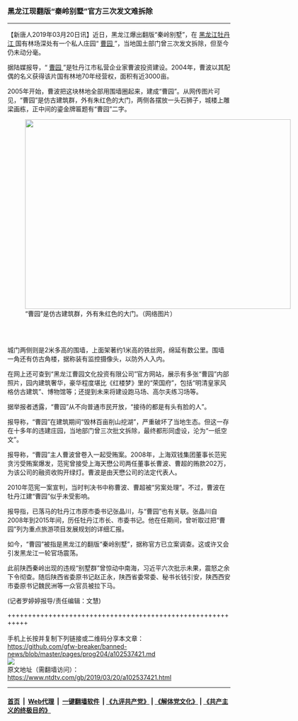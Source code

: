 ### 黑龙江现翻版“秦岭别墅”官方三次发文难拆除
------------------------

<div class="post_content" itemprop="articleBody">
 <p>
  【新唐人2019年03月20日讯】近日，黑龙江爆出翻版“秦岭别墅”，在
  <a href="https://www.ntdtv.com/gb/黑龙江牡丹江.htm">
   黑龙江牡丹江
  </a>
  国有林场深处有一个私人庄园“
  <a href="https://www.ntdtv.com/gb/曹园.htm">
   曹园
  </a>
  ”，当地国土部门曾三次发文拆除，但至今仍未动分毫。
 </p>
 <p>
  据陆媒报导，“
  <a href="https://www.ntdtv.com/gb/曹园.htm">
   曹园
  </a>
  ”是牡丹江市私营企业家曹波投资建设。2004年，曹波以其配偶的名义获得该片国有林地70年经营权，面积有近3000亩。
 </p>
 <p>
  2005年开始，曹波把这块林地全部用围墙圈起来，建成“曹园”。从网传图片可见，“曹园”是仿古建筑群，外有朱红色的大门，两侧各摆放一头石狮子，城楼上雕梁画栋，正中间的鎏金牌匾题有“曹园”二字。
  <br/>
  <figure class="wp-caption alignnone" id="attachment_102537431" style="width: 600px">
   <img alt="" class="size-medium wp-image-102537431" height="428" src="https://www.ntdtv.com/assets/uploads/2019/03/bkn-20190319161741244-0319_00952_001_01p-600x428.jpg" width="600">
    <br/><figcaption class="wp-caption-text">
     “曹园”是仿古建筑群，外有朱红色的大门。（网络图片）
    </figcaption><br/>
   </img>
  </figure><br/>
 </p>
 <p>
  城门两侧则是2米多高的围墙，上面架著约1米高的铁丝网，绵延有数公里。围墙一角还有仿古角楼，据称装有监控摄像头，以防外人入内。
 </p>
 <p>
  在网上还可查到“黑龙江曹园文化投资有限公司”官方网站，展示有多张“曹园”内部照片，园内建筑奢华，豪华程度堪比《红楼梦》里的“荣国府”，包括“明清皇家风格仿古建筑”、博物馆等；还提到未来将建设跑马场、高尔夫练习场等。
 </p>
 <p>
  据举报者透露，“曹园”从不向普通市民开放，“接待的都是有头有脸的人”。
 </p>
 <p>
  报导称，“曹园”在建筑期间“毁林百亩削山挖湖”，严重破坏了当地生态。但这一存在十多年的违建庄园，当地部门曾三次批文拆除，最终都形同虚设，沦为“一纸空文”。
 </p>
 <p>
  报导称，“曹园”主人曹波曾卷入一起受贿案。2008年，上海双钱集团董事长范宪贪污受贿案爆发，范宪曾接受上海天懋公司两任董事长曹波、曹超的贿款202万，为该公司的融资收购开绿灯。曹波是由天懋公司的法定代表人。
 </p>
 <p>
  2010年范宪一案宣判，当时判决书中称曹波、曹超被“另案处理”。不过，曹波在牡丹江建“曹园”似乎未受影响。
 </p>
 <p>
  报导指，已落马的牡丹江市原市委书记张晶川，与“曹园”也有关联。张晶川自2008年到2015年间，历任牡丹江市长、市委书记。他在任期间，曾听取过把“曹园”列为重点旅游项目发展规划的详细汇报。
 </p>
 <p>
  如今，“曹园”被指是黑龙江的翻版“秦岭别墅”，据称官方已立案调查。这或许又会引发黑龙江一轮官场震荡。
 </p>
 <p>
  此前陕西秦岭出现的违规“别墅群”曾惊动中南海，习近平六次批示未果，震怒之余下令彻查。随后陕西省委原书记赵正永，陕西省委常委、秘书长钱引安，陕西西安市委原书记魏民洲等一众官员被拉下马。
 </p>
 <p>
  (记者罗婷婷报导/责任编辑：文慧)
 </p>
 <div class="single_ad">
 </div>
</div>

+++++++++++++++++++++++++++++++++++++++++++++++++++++++++++<br/><br/>
手机上长按并复制下列链接或二维码分享本文章：<br/>
https://github.com/gfw-breaker/banned-news/blob/master/pages/prog204/a102537421.md <br/>
<a href='https://github.com/gfw-breaker/banned-news/blob/master/pages/prog204/a102537421.md'><img src='https://github.com/gfw-breaker/banned-news/blob/master/pages/prog204/a102537421.md.png'/></a> <br/>
原文地址（需翻墙访问）：https://www.ntdtv.com/gb/2019/03/20/a102537421.html


------------------------
#### [首页](https://github.com/gfw-breaker/banned-news/blob/master/README.md) &nbsp;|&nbsp; [Web代理](https://github.com/labour-camp/helloworld) &nbsp;|&nbsp; [一键翻墙软件](https://github.com/gfw-breaker/nogfw/blob/master/README.md) &nbsp;| [《九评共产党》](https://github.com/gfw-breaker/9ping.md/blob/master/README.md#九评之一评共产党是什么) | [《解体党文化》](https://github.com/gfw-breaker/jtdwh.md/blob/master/README.md) | [《共产主义的终极目的》](https://github.com/gfw-breaker/gczydzjmd.md/blob/master/README.md)

